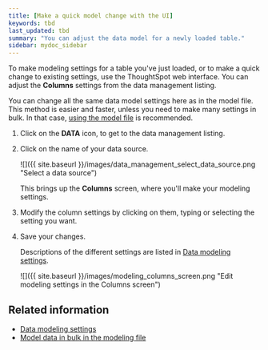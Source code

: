 ```yaml
---
title: [Make a quick model change with the UI]
keywords: tbd
last_updated: tbd
summary: "You can adjust the data model for a newly loaded table."
sidebar: mydoc_sidebar
---
```

To make modeling settings for a table you've just loaded, or to make a quick change to existing settings, use the ThoughtSpot web interface. You can adjust the **Columns** settings from the data management listing.

You can change all the same data model settings here as in the model file. This method is easier and faster, unless you need to make many settings in bulk. In that case, [using the model file](edit_model_file.html#) is recommended.

1. Click on the **DATA** icon, to get to the data management listing.
2. Click on the name of your data source.

   ![]({{ site.baseurl }}/images/data_management_select_data_source.png "Select a data source")

    This brings up the **Columns** screen, where you'll make your modeling settings.

3. Modify the column settings by clicking on them, typing or selecting the setting you want.
4. Save your changes.

   Descriptions of the different settings are listed in [Data modeling settings](data_modeling_settings.html#).

   ![]({{ site.baseurl }}/images/modeling_columns_screen.png "Edit modeling settings in the Columns screen")


## Related information  

* [Data modeling settings](data_modeling_settings.html#)
* [Model data in bulk in the modeling file](edit_model_file.html#)
